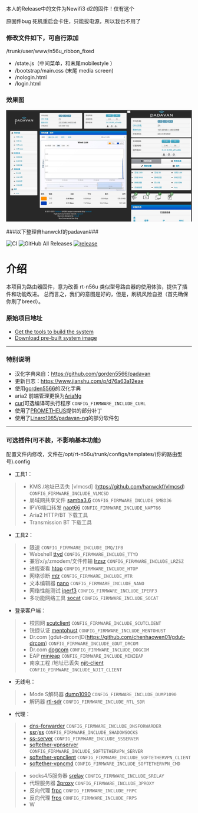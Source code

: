 本人的Release中的文件为Newifi3 d2的固件！仅有这个

原固件bug 死机重启会卡住，只能拔电源，所以我也不用了

### 修改文件如下，可自行添加 ###
/trunk/user/www/n56u_ribbon_fixed

* /state.js（中间菜单，和末尾mobilestyle ）
* /bootstrap/main.css (末尾 media screen)
* /nologin.html
* /login.html

### 效果图 ###

![image](https://github.com/xtr3mz/padavan/raw/master/%E6%9C%AA%E6%A0%87%E9%A2%98-1.jpg)


###以下整理自hanwckf的padavan###

![CI](https://github.com/hanwckf/rt-n56u/workflows/CI/badge.svg)
![GitHub All Releases](https://img.shields.io/github/downloads/hanwckf/rt-n56u/total)
[![release](https://img.shields.io/github/release/hanwckf/rt-n56u.svg)](https://github.com/hanwckf/rt-n56u/releases)

# 介绍 #
本项目为路由器固件，意为改善 rt-n56u 类似型号路由器的使用体验，提供了插件和功能改进。
总而言之，我们的意图是好的，但是，刷机风险自担（首先确保你刷了breed）。

### 原始项目地址 ###
* [Get the tools to build the system](https://bitbucket.org/padavan/rt-n56u/wiki/EN/HowToMakeFirmware) 
* [Download pre-built system image](https://bitbucket.org/padavan/rt-n56u/downloads)

***

### 特别说明 ###
* 汉化字典来自：https://github.com/gorden5566/padavan
* 更新日志：https://www.jianshu.com/p/d76a63a12eae
* 使用[gorden5566](https://github.com/gorden5566/padavan)的汉化字典
* aria2 前端管理更换为[AriaNg](https://github.com/mayswind/AriaNg)
* [curl](https://github.com/curl/curl)可选编译可执行程序 ```CONFIG_FIRMWARE_INCLUDE_CURL```
* 使用了[PROMETHEUS](http://pm.freize.net/index.html)提供的部分补丁
* 使用了[Linaro1985/padavan-ng](https://gitlab.com/padavan-ng/padavan-ng)的部分软件包
***

### 可选插件(可不装，不影响基本功能) ###
配置文件内修改，文件在/opt/rt-n56u/trunk/configs/templates/(你的路由型号).config
- 工具1：
>- KMS /地址已丢失 [vlmcsd] (https://github.com/hanwckf/vlmcsd) ```CONFIG_FIRMWARE_INCLUDE_VLMCSD```
>- 局域网共享文件 [samba3.6](https://gitlab.com/padavan-ng/padavan-ng/tree/master/trunk/user/samba36) ```CONFIG_FIRMWARE_INCLUDE_SMBD36```
>- IPV6端口转发 [napt66](https://github.com/mzweilin/napt66) ```CONFIG_FIRMWARE_INCLUDE_NAPT66```
>- Aria2 HTTP/BT 下载工具
>- Transmission BT 下载工具

- 工具2：
>- 限速 ```CONFIG_FIRMWARE_INCLUDE_IMQ/IFB```
>- Webshell [ttyd](https://github.com/tsl0922/ttyd) ```CONFIG_FIRMWARE_INCLUDE_TTYD```
>- 兼容x/y/zmodem/文件传输 [lrzsz](https://ohse.de/uwe/software/lrzsz.html) ```CONFIG_FIRMWARE_INCLUDE_LRZSZ```
>- 进程查看 [htop](https://hisham.hm/htop/releases/) ```CONFIG_FIRMWARE_INCLUDE_HTOP```
>- 网络诊断 [mtr](https://github.com/traviscross/mtr) ```CONFIG_FIRMWARE_INCLUDE_MTR```
>- 文本编辑器 [nano](https://www.nano-editor.org/dist/) ```CONFIG_FIRMWARE_INCLUDE_NANO```
>- 网络性能测试 [iperf3](https://github.com/esnet/iperf) ```CONFIG_FIRMWARE_INCLUDE_IPERF3```
>- 多功能网络工具 [socat](http://www.dest-unreach.org/socat) ```CONFIG_FIRMWARE_INCLUDE_SOCAT```

-  登录客户端：
>- 校园网 [scutclient](https://github.com/hanwckf/scutclient) ```CONFIG_FIRMWARE_INCLUDE_SCUTCLIENT```
>- 锐捷认证 [mentohust](https://github.com/hanwckf/mentohust-1) ```CONFIG_FIRMWARE_INCLUDE_MENTOHUST```
>- Dr.com [gdut-drcom]D(https://github.com/chenhaowen01/gdut-drcom) ```CONFIG_FIRMWARE_INCLUDE_GDUT_DRCOM```
>- Dr.com [dogcom](https://github.com/hanwckf/dogcom) ```CONFIG_FIRMWARE_INCLUDE_DOGCOM```
>- EAP [minieap](https://github.com/hanwckf/minieap) ```CONFIG_FIRMWARE_INCLUDE_MINIEAP```
>- 南京工程 /地址已丢失 [njit-client](https://github.com/hanwckf/njit8021xclient) ```CONFIG_FIRMWARE_INCLUDE_NJIT_CLIENT```

- 无线电：
>- Mode S解码器 [dump1090](https://github.com/hanwckf/dump1090) ```CONFIG_FIRMWARE_INCLUDE_DUMP1090```
>- 解码器 [rtl-sdr](https://github.com/osmocom/rtl-sdr) ```CONFIG_FIRMWARE_INCLUDE_RTL_SDR```

- 代理：
>- [dns-forwarder](https://github.com/aa65535/hev-dns-forwarder) ```CONFIG_FIRMWARE_INCLUDE_DNSFORWARDER```
>- [ssr](https://github.com/shadowsocksr-backup/shadowsocksr-libev)/[ss](https://github.com/shadowsocks/shadowsocks-libev) ```CONFIG_FIRMWARE_INCLUDE_SHADOWSOCKS```
>- [ss-server](https://github.com/shadowsocks/shadowsocks-libev) ```CONFIG_FIRMWARE_INCLUDE_SSSERVER```
>- [softether-vpnserver](https://github.com/SoftEtherVPN/SoftEtherVPN_Stable) ```CONFIG_FIRMWARE_INCLUDE_SOFTETHERVPN_SERVER```
>- [softether-vpnclient](https://github.com/SoftEtherVPN/SoftEtherVPN_Stable) ```CONFIG_FIRMWARE_INCLUDE_SOFTETHERVPN_CLIENT```
>- [softether-vpncmd](https://github.com/SoftEtherVPN/SoftEtherVPN_Stable) ```CONFIG_FIRMWARE_INCLUDE_SOFTETHERVPN_CMD```

>- socks4/5服务器 [srelay](https://socks-relay.sourceforge.io) ```CONFIG_FIRMWARE_INCLUDE_SRELAY```
>- 代理服务器 [3proxy](https://github.com/z3APA3A/3proxy) ```CONFIG_FIRMWARE_INCLUDE_3PROXY```
>- 反向代理 [frpc](https://github.com/fatedier/frp) ```CONFIG_FIRMWARE_INCLUDE_FRPC```
>- 反向代理 [frps](https://github.com/fatedier/frp) ```CONFIG_FIRMWARE_INCLUDE_FRPS```
>- W
